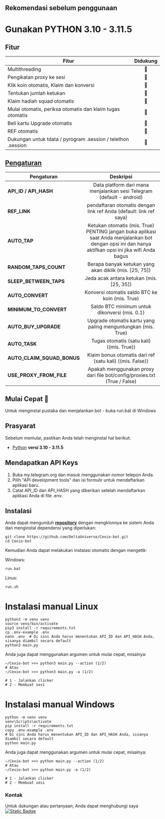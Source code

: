 ## Rekomendasi sebelum penggunaan

# Gunakan PYTHON 3.10 - 3.11.5

## Fitur
| Fitur                                                        | Didukung |
|--------------------------------------------------------------|:--------:|
| Multithreading                                               |        |
| Pengikatan proxy ke sesi                                     |        |
| Klik koin otomatis, Klaim dan konversi                       |        |
| Tentukan jumlah ketukan                                      |        |
| Klaim hadiah squad otomatis                                  |        |
| Mulai otomatis, periksa otomatis dan klaim tugas otomatis    |        |
| Beli kartu Upgrade otomatis                                  |        |
| REF otomatis                                                 |        |
| Dukungan untuk tdata / pyrogram .session / telethon .session |        |

## [Pengaturan](https://github.com/DeltaUniverse/Cexio-bot/blob/main/.env-example)
| Pengaturan | Deskripsi |
|----------------------------|:-------------------------------------------------------------------------------------------------------------:|
| **API_ID / API_HASH**      | Data platform dari mana menjalankan sesi Telegram (default - android)                                         |
| **REF_LINK**               | pendaftaran otomatis dengan link ref Anda (default: link ref saya)                                            |
| **AUTO_TAP**               | Ketukan otomatis (mis. True) PENTING jangan buka aplikasi saat Anda menjalankan bot dengan opsi ini dan hanya aktifkan opsi ini jika wifi Anda bagus |
| **RANDOM_TAPS_COUNT**      | Berapa banyak ketukan yang akan diklik (mis. [25, 75])                                                        |
| **SLEEP_BETWEEN_TAPS**     | Jeda acak antara ketukan (mis. [25, 35])                                                                      |
| **AUTO_CONVERT**           | Konversi otomatis saldo BTC ke koin (mis. True)                                                               |
| **MINIMUM_TO_CONVERT**     | Saldo BTC minimum untuk dikonversi (mis. 0.1)                                                                 |
| **AUTO_BUY_UPGRADE**       | Upgrade otomatis kartu yang paling menguntungkan (mis. True)                                                  |
| **AUTO_TASK**              | Tugas otomatis (satu kali) ((mis. True))                                                                      |
| **AUTO_CLAIM_SQUAD_BONUS** | Klaim bonus otomatis dari ref (satu kali) ((mis. False))                                                      |
| **USE_PROXY_FROM_FILE**    | Apakah menggunakan proxy dari file bot/config/proxies.txt (True / False)                                      |

## Mulai Cepat 

Untuk menginstal pustaka dan menjalankan bot - buka run.bat di Windows

## Prasyarat
Sebelum memulai, pastikan Anda telah menginstal hal berikut:
- [Python](https://www.python.org/downloads/) **versi 3.10 - 3.11.5**

## Mendapatkan API Keys
1. Buka my.telegram.org dan masuk menggunakan nomor telepon Anda.
2. Pilih "API development tools" dan isi formulir untuk mendaftarkan aplikasi baru.
3. Catat API_ID dan API_HASH yang diberikan setelah mendaftarkan aplikasi Anda di file .env.

## Instalasi
Anda dapat mengunduh [**repository**](https://github.com/DeltaUniverse/Cexio-bot) dengan mengklonnya ke sistem Anda dan menginstal dependensi yang diperlukan:
```shell
git clone https://github.com/DeltaUniverse/Cexio-bot.git
cd Cexio-bot
```

Kemudian Anda dapat melakukan instalasi otomatis dengan mengetik:

Windows:
```shell
run.bat
```

Linux:
```shell
run.sh
```

# Instalasi manual Linux
```shell
python3 -m venv venv
source venv/bin/activate
pip3 install -r requirements.txt
cp .env-example .env
nano .env  # Di sini Anda harus menentukan API_ID dan API_HASH Anda, sisanya diambil secara default
python3 main.py
```

Anda juga dapat menggunakan argumen untuk mulai cepat, misalnya:
```shell
~/Cexio-bot >>> python3 main.py --action (1/2)
# Atau
~/Cexio-bot >>> python3 main.py -a (1/2)

# 1 - Jalankan clicker
# 2 - Membuat sesi
```

# Instalasi manual Windows
```shell
python -m venv venv
venv\Scripts\activate
pip install -r requirements.txt
copy .env-example .env
# Di sini Anda harus menentukan API_ID dan API_HASH Anda, sisanya diambil secara default
python main.py
```

Anda juga dapat menggunakan argumen untuk mulai cepat, misalnya:
```shell
~/Cexio-bot >>> python main.py --action (1/2)
# Atau
~/Cexio-bot >>> python main.py -a (1/2)

# 1 - Jalankan clicker
# 2 - Membuat sesi
```
### Kontak

Untuk dukungan atau pertanyaan, Anda dapat menghubungi saya [![Static Badge](https://img.shields.io/badge/Telegram-Channel-Link?style=for-the-badge&logo=Telegram&logoColor=white&logoSize=auto&color=blue)](https://t.me/deltaxsupports)
